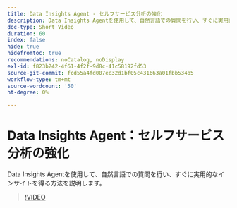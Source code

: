 ```yaml
---
title: Data Insights Agent - セルフサービス分析の強化
description: Data Insights Agentを使用して、自然言語での質問を行い、すぐに実用的なインサイトを得る方法を説明します。
doc-type: Short Video
duration: 60
index: false
hide: true
hidefromtoc: true
recommendations: noCatalog, noDisplay
exl-id: f823b242-4f61-4f2f-9d8c-41c58192fd53
source-git-commit: fcd55a4fd007ec32d1bf05c431663a01fbb534b5
workflow-type: tm+mt
source-wordcount: '50'
ht-degree: 0%

---
```


# Data Insights Agent：セルフサービス分析の強化

Data Insights Agentを使用して、自然言語での質問を行い、すぐに実用的なインサイトを得る方法を説明します。

<!-- 62_S106_3442453_59_data-insights-agent-empowering-selfservice-analytics -->
>[!VIDEO](https://video.tv.adobe.com/v/3458304/?learn=on&enablevpops=true)
